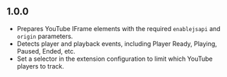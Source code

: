 1.0.0
-----

- Prepares YouTube IFrame elements with the required `enablejsapi` and `origin` parameters.
- Detects player and playback events, including Player Ready, Playing, Paused, Ended, etc.
- Set a selector in the extension configuration to limit which YouTube players to track.